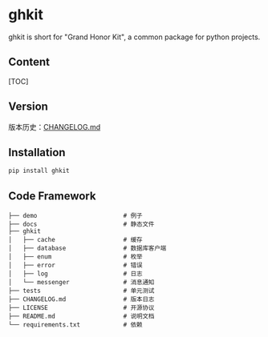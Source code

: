 # ghkit

ghkit is short for "Grand Honor Kit", a common package for python projects.

## Content

[TOC]

## Version

版本历史：[CHANGELOG.md](CHANGELOG.md)

## Installation

```bash
pip install ghkit
```

## Code Framework

```text
├── demo                        # 例子
├── docs                        # 静态文件
├── ghkit
│   ├── cache                   # 缓存
│   ├── database                # 数据库客户端
│   ├── enum                    # 枚举
│   ├── error                   # 错误
│   ├── log                     # 日志
│   └── messenger               # 消息通知
├── tests                       # 单元测试
├── CHANGELOG.md                # 版本日志
├── LICENSE                     # 开源协议
├── README.md                   # 说明文档
└── requirements.txt            # 依赖

```

